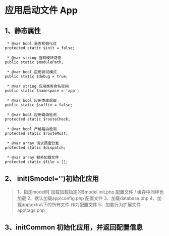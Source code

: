 # 应用启动文件 App
## 1、静态属性
     * @var bool 是否初始化过
    protected static $init = false;

     * @var string 当前模块路径
    public static $modulePath;

     * @var bool 应用调试模式
    public static $debug = true;

     * @var string 应用类库命名空间
    public static $namespace = 'app';

     * @var bool 应用类库后缀
    public static $suffix = false;

     * @var bool 应用路由检测
    protected static $routeCheck;

     * @var bool 严格路由检测
    protected static $routeMust;
    
     * @var array 请求调度分发
    protected static $dispatch;
    
     * @var array 额外加载文件
    protected static $file = [];
 
 
## 2、 init($model='')初始化应用   
>  1、指定model时 加载加载指定的$model.init.php 配置文件  / 缓存中同样也加载 
>  2、默认加载app\config.php 配置文件
>  3、加载database.php
>  4、加载app\extra\下的所有文件 作为配置文件
>  5、加载行为扩展文件 app\tags.php

  
  
  
## 3、initCommon  初始化应用，并返回配置信息
 